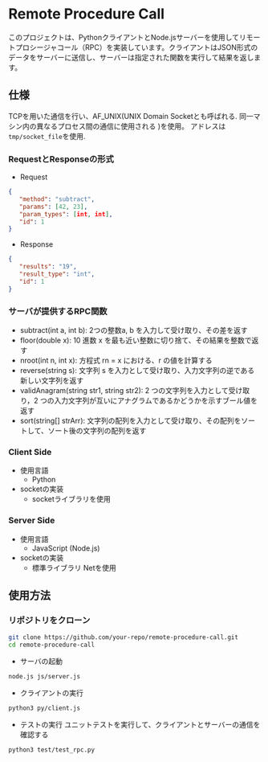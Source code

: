 # Remote Procedure Call

このプロジェクトは、PythonクライアントとNode.jsサーバーを使用してリモートプロシージャコール（RPC）を実装しています。クライアントはJSON形式のデータをサーバーに送信し、サーバーは指定された関数を実行して結果を返します。

## 仕様
TCPを用いた通信を行い、AF_UNIX(UNIX Domain Socketとも呼ばれる. 同一マシン内の異なるプロセス間の通信に使用される
)を使用。
アドレスは`tmp/socket_file`を使用.

### RequestとResponseの形式
- Request
```json
{
   "method": "subtract", 
   "params": [42, 23], 
   "param_types": [int, int],
   "id": 1
}
```

- Response
```json
{
   "results": "19",
   "result_type": "int",
   "id": 1
}
```
### サーバが提供するRPC関数
- subtract(int a, int b): 2つの整数a, b を入力して受け取り、その差を返す
- floor(double x): 10 進数 x を最も近い整数に切り捨て、その結果を整数で返す
- nroot(int n, int x): 方程式 rn = x における、r の値を計算する
- reverse(string s): 文字列 s を入力として受け取り、入力文字列の逆である新しい文字列を返す
- validAnagram(string str1, string str2): 2 つの文字列を入力として受け取り，2 つの入力文字列が互いにアナグラムであるかどうかを示すブール値を返す
- sort(string[] strArr): 文字列の配列を入力として受け取り、その配列をソートして、ソート後の文字列の配列を返す

### Client Side
- 使用言語
    - Python
- socketの実装
    - socketライブラリを使用

### Server Side
- 使用言語
    - JavaScript (Node.js)
- socketの実装
    - 標準ライブラリ Netを使用

## 使用方法

### リポジトリをクローン
```bash
git clone https://github.com/your-repo/remote-procedure-call.git
cd remote-procedure-call
```

- サーバの起動
```bash
node.js js/server.js
```
- クライアントの実行
```bash
python3 py/client.js
```

- テストの実行
ユニットテストを実行して、クライアントとサーバーの通信を確認する
```bash
python3 test/test_rpc.py
```
